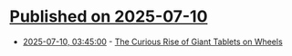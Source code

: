 # [Published on 2025-07-10](index.md)

* [2025-07-10, 03:45:00](https://soylentnews.org/article.pl?sid=25/07/08/1724218&from=rss) - [The Curious Rise of Giant Tablets on Wheels](https://soylentnews.org/article.pl?sid=25/07/08/1724218&from=rss)

